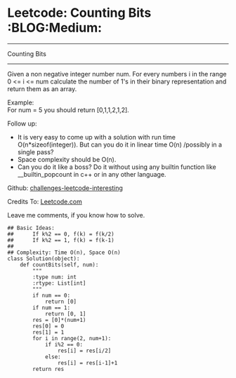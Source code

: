 # Leetcode: Counting Bits     :BLOG:Medium:


---

Counting Bits  

---

Given a non negative integer number num. For every numbers i in the range 0 <= i <= num calculate the number of 1's in their binary representation and return them as an array.  

Example:  
For num = 5 you should return [0,1,1,2,1,2].  

Follow up:  

-   It is very easy to come up with a solution with run time O(n\*sizeof(integer)). But can you do it in linear time O(n) /possibly in a single pass?
-   Space complexity should be O(n).
-   Can you do it like a boss? Do it without using any builtin function like \_\_builtin\_popcount in c++ or in any other language.

Github: [challenges-leetcode-interesting](https://github.com/DennyZhang/challenges-leetcode-interesting/tree/master/counting-bits)  

Credits To: [Leetcode.com](https://leetcode.com/problems/counting-bits/description/)  

Leave me comments, if you know how to solve.  

    ## Basic Ideas:
    ##      If k%2 == 0, f(k) = f(k/2)
    ##      If k%2 == 1, f(k) = f(k-1)
    ##
    ## Complexity: Time O(n), Space O(n)
    class Solution(object):
        def countBits(self, num):
            """
            :type num: int
            :rtype: List[int]
            """
            if num == 0:
                return [0]
            if num == 1:
                return [0, 1]
            res = [0]*(num+1)
            res[0] = 0
            res[1] = 1
            for i in range(2, num+1):
                if i%2 == 0:
                    res[i] = res[i/2]
                else:
                    res[i] = res[i-1]+1
            return res
